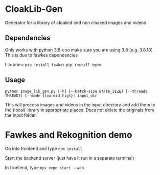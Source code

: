 # CloakLib-Gen
Generator for a library of cloaked and non cloaked images and videos

## Dependencies
Only works with python 3.8.x so make sure you are using 3.8 (e.g. 3.8.10). This is due to fawkes dependencies

Libraries:
`pip install fawkes`
`pip install tqdm`

## Usage

`python image_lib_gen.py [-h] [--batch-size BATCH_SIZE] [--threads THREADS] [--mode {low,mid,high}] input_dir `

This will process images and videos in the input directory and add them to the (local) library in appropriate places. Does not delete the originals from the input folder.



# Fawkes and Rekognition demo

Go into frontend and type `npm install`


Start the backend server (just have it run in a separate terminal)

In frontend, type `npx expo start --web`